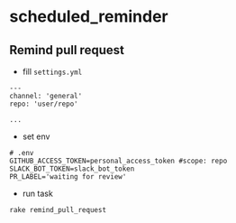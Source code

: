# scheduled_reminder
## Remind pull request
- fill `settings.yml`

```
---
channel: 'general'
repo: 'user/repo'

...
```

- set env

```
# .env
GITHUB_ACCESS_TOKEN=personal_access_token #scope: repo
SLACK_BOT_TOKEN=slack_bot_token
PR_LABEL='waiting for review'
```

- run task
```
rake remind_pull_request
```

